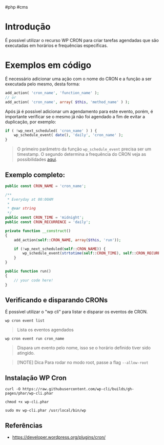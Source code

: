 #php #cms
# Introdução
É possível utilizar o recurso WP CRON para criar tarefas agendadas que são executadas em horários e frequências especificas.


# Exemplos em código

É necessário adicionar uma ação com o nome do CRON e a função a ser executada pelo mesmo, desta forma:
```php
add_action( 'cron_name', 'function_name' );
// or
add_action( 'cron_name', array( $this, 'method_name' ) );
```

Após já é possível adicionar um agendamento para este evento, porém, é importante verificar se o mesmo já não foi agendado a fim de evitar a duplicação, por exemplo:
```php
if ( !wp_next_scheduled( 'cron_name' ) ) {
    wp_schedule_event( date(), 'daily', 'cron_name' );
}
```
> O primeiro parâmetro da função `wp_schedule_event` precisa ser um timestamp. O segundo determina a frequência do CRON veja as possibilidades [aqui](https://developer.wordpress.org/plugins/cron/understanding-wp-cron-scheduling/).

## Exemplo completo:
```php
public const CRON_NAME = 'cron_name';

/**
 * Everyday at 00:00AM
 * 
 * @var string
 */
public const CRON_TIME = 'midnight';
public const CRON_RECURRENCE = 'daily';

private function __construct()
{
	add_action(self::CRON_NAME, array($this, 'run'));

	if (!wp_next_scheduled(self::CRON_NAME)) {
		wp_schedule_event(strtotime(self::CRON_TIME), self::CRON_RECURRENCE, self::CRON_NAME);
	}
}

public function run()
{
	// your code here!
}
```

## Verificando e disparando CRONs
É possível utilizar o "wp cli" para listar e disparar os eventos de CRON.

```
wp cron event list
```
> Lista os eventos agendados

```
wp cron event run cron_name
```
> Dispara um evento pelo nome, isso se o horário definido tiver sido atingido.

> [!NOTE] Dica
> Para rodar no modo root, passe a flag `--allow-root`

## Instalação WP Cron

```
curl -O https://raw.githubusercontent.com/wp-cli/builds/gh-pages/phar/wp-cli.phar
```

```
chmod +x wp-cli.phar
```

```
sudo mv wp-cli.phar /usr/local/bin/wp
```

## Referências
- https://developer.wordpress.org/plugins/cron/
